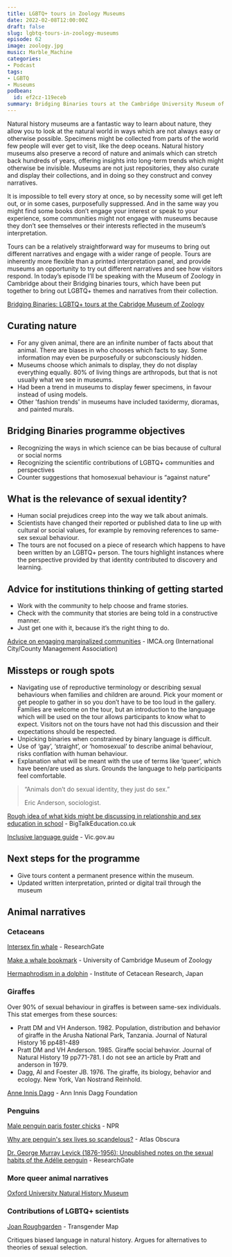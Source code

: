 ```yaml
---
title: LGBTQ+ tours in Zoology Museums
date: 2022-02-08T12:00:00Z
draft: false
slug: lgbtq-tours-in-zoology-museums
episode: 62
image: zoology.jpg
music: Marble_Machine
categories:
- Podcast
tags:
- LGBTQ
- Museums
podbean:
  id: ef2cz-119eceb
summary: Bridging Binaries tours at the Cambridge University Museum of Zoology. These tours look at the contributions that LGBTQ+ perspectives have made to natural history, and highlight ways in which nature is more complex than simple binaries.
---
```


Natural history museums are a fantastic way to learn about nature, they allow you to look at the natural world in ways which are not always easy or otherwise possible. Specimens might be collected from parts of the world few people will ever get to visit, like the deep oceans. Natural history museums also preserve a record of nature and animals which can stretch back hundreds of years, offering insights into long-term trends which might otherwise be invisible. Museums are not just repositories, they also curate and display their collections, and in doing so they construct and convey narratives.

It is impossible to tell every story at once, so by necessity some will get left out, or in some cases, purposefully suppressed. And in the same way you might find some books don’t engage your interest or speak to your experience, some communities might not engage with museums because they don’t see themselves or their interests reflected in the museum’s interpretation.

Tours can be a relatively straightforward way for museums to bring out different narratives and engage with a wider range of people. Tours are inherently more flexible than a printed interpretation panel, and provide museums an opportunity to try out different narratives and see how visitors respond. In today’s episode I’ll be speaking with the Museum of Zoology in Cambridge about their Bridging binaries tours, which have been put together to bring out LGBTQ+ themes and narratives from their collection.

[Bridging Binaries: LGBTQ+ tours at the Cabridge Museum of Zoology](https://www.museum.zoo.cam.ac.uk/events/bridging-binaries-lgbtq-tours-museum-0)

## Curating nature

- For any given animal, there are an infinite number of facts about that animal. There are biases in who chooses which facts to say. Some information may even be purposefully or subconsciously hidden.
- Museums choose which animals to display, they do not display everything equally. 80% of living things are arthropods, but that is not usually what we see in museums.
- Had been a trend in museums to display fewer specimens, in favour instead of using models.
- Other 'fashion trends' in museums have included taxidermy, dioramas, and painted murals.

## Bridging Binaries programme objectives

- Recognizing the ways in which science can be bias because of cultural or social norms
- Recognizing the scientific contributions of LGBTQ+ communities and perspectives
- Counter suggestions that homosexual behaviour is “against nature”

## What is the relevance of sexual identity?

- Human social prejudices creep into the way we talk about animals.
- Scientists have changed their reported or published data to line up with cultural or social values, for example by removing references to same-sex sexual behaviour.
- The tours are not focused on a piece of research which happens to have been written by an LGBTQ+ person. The tours highlight instances where the perspective provided by that identity contributed to discovery and learning.

## Advice for institutions thinking of getting started

- Work with the community to help choose and frame stories.
- Check with the community that stories are being told in a constructive manner.
- Just get one with it, because it’s the right thing to do.

[Advice on engaging marginalized communities](https://icma.org/articles/pm-magazine/engaging-marginalized-communities-challenges-and-best-practices) - IMCA.org (International City/County Management Association)

## Missteps or rough spots

- Navigating use of reproductive terminology or describing sexual behaviours when families and children are around. Pick your moment or get people to gather in so you don’t have to be too loud in the gallery. Families are welcome on the tour, but an introduction to the language which will be used on the tour allows participants to know what to expect. Visitors not on the tours have not had this discussion and their expectations should be respected.
- Unpicking binaries when constrained by binary language is difficult.
- Use of ‘gay’, ‘straight’, or ‘homosexual’ to describe animal behaviour, risks conflation with human behaviour.
- Explanation what will be meant with the use of terms like ‘queer’, which have been/are used as slurs. Grounds the language to help participants feel comfortable.

> “Animals don’t do sexual identity, they just do sex.”
> 
> Eric Anderson, sociologist.

[Rough idea of what kids might be discussing in relationship and sex education in school](https://www.bigtalkeducation.co.uk/rse-information-and-support-for-schools/what-and-when-sre-rse/) - BigTalkEducation.co.uk

[Inclusive language guide](https://www.vic.gov.au/inclusive-language-guide) - Vic.gov.au

## Next steps for the programme

- Give tours content a permanent presence within the museum.
- Updated written interpretation, printed or digital trail through the museum

## Animal narratives

### Cetaceans

[Intersex fin whale](https://www.researchgate.net/publication/229955669_An_intersexual_fin_whale_Balaenoptera_physalus_L_from_South_Georgia) - ResearchGate

[Make a whale bookmark](https://museumofzoologyblog.com/2021/02/24/whale-bookmark-lgbthm/) \- University of Cambridge Museum of Zoology

[Hermaphrodism in a dolphin](https://www.icrwhale.org/pdf/SC008215-218.pdf) - Institute of Cetacean Research, Japan

### Giraffes

Over 90% of sexual behaviour in giraffes is between same-sex individuals. This stat emerges from these sources:

- Pratt DM and VH Anderson. 1982. Population, distribution and behavior of giraffe in the Arusha National Park, Tanzania. Journal of Natural History 16 pp481-489
- Pratt DM and VH Anderson. 1985. Giraffe social behavior. Journal of Natural History 19 pp771-781. I do not see an article by Pratt and anderson in 1979.
- Dagg, AI and Foester JB. 1976. The giraffe, its biology, behavior and ecology. New York, Van Nostrand Reinhold.

[Anne Innis Dagg](https://anneinnisdaggfoundation.org/herstory) - Ann Innis Dagg Foundation

### Penguins

[Male penguin paris foster chicks](https://www.npr.org/2022/02/01/1077300105/gay-penguins-rosamond-gifford-zoo?t=1644273907172) \- NPR

[Why are penguin's sex lives so scandelous?](https://www.atlasobscura.com/articles/penguin-sex-mating-habits) - Atlas Obscura

[Dr. George Murray Levick (1876-1956): Unpublished notes on the sexual habits of the Adélie penguin](https://www.researchgate.net/publication/259425517_Dr_George_Murray_Levick_1876-1956_Unpublished_notes_on_the_sexual_habits_of_the_Adelie_penguin) - ResearchGate

### More queer animal narratives

[Oxford University Natural History Museum](https://www.glam.ox.ac.uk/outinoxford-natualhistory)

### Contributions of LGBTQ+ scientists

[Joan Roughgarden](https://www.transgendermap.com/politics/biology/joan-roughgarden/) \- Transgender Map

Critiques biased language in natural history. Argues for alternatives to theories of sexual selection.
